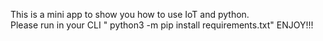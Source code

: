 This is a mini app to show you how to use IoT and python. 			
Please run in your CLI " python3 -m pip install requirements.txt" 
ENJOY!!!
